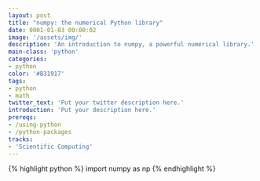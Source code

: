 ```yaml
---
layout: post
title: "numpy: the numerical Python library"
date: 0001-01-03 00:00:02
image: '/assets/img/'
description: 'An introduction to numpy, a powerful numerical library.'
main-class: 'python'
categories: 
- python
color: '#B31917'
tags:
- python
- math
twitter_text: 'Put your twitter description here.'
introduction: 'Put your description here.'
prereqs:
- /using-python
- /python-packages
tracks:
- 'Scientific Computing'
---
```


{% highlight python %}
import numpy as np
{% endhighlight %}
